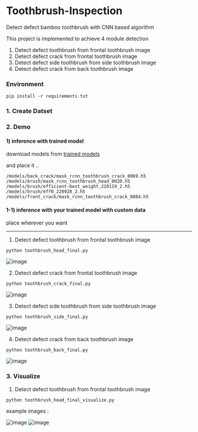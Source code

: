 # Toothbrush-Inspection
Detect defect bamboo toothbrush with CNN based algorithm


This project is implemented to achieve 4 module detection

1. Detect defect toothbrush from frontal toothbrush image
2. Detect defect crack from frontal toothbrush image
3. Detect defect side toothbrush from side toothbrush image
4. Detect defect crack from back toothbrush image


### Environment

~~~
pip install -r requirements.txt
~~~


### 1. Create Datset


### 2. Demo

#### 1) inference with trained model 
download models from [trained models](https://sookmyungackr.sharepoint.com/sites/dr_noah/Shared%20Documents/Forms/AllItems.aspx)

and place it ..

~~~
/models/back_crack/mask_rcnn_toothbrush_crack_0069.h5
/models/brush/mask_rcnn_toothbrush_head_0020.h5
/models/brush/efficient-best_weight_220119_2.h5
/models/brush/eff0_220928_2.h5
/models/front_crack/mask_rcnn_toothbrush_crack_0084.h5
~~~


#### 1-1) inference with your trained model with custom data

place wherever you want

<hr>

1. Detect defect toothbrush from frontal toothbrush image
~~~
python toothbrush_head_final.py
~~~
![image](https://user-images.githubusercontent.com/53431568/200564040-d777aad4-d7fe-4a72-8d48-2c5171ce5a09.png)

2. Detect defect crack from frontal toothbrush image
~~~
python toothbrush_crack_final.py
~~~
![image](https://user-images.githubusercontent.com/53431568/200563935-9638250a-ac1a-43e3-ae0e-a590bb5122c1.png)


3. Detect defect side toothbrush from side toothbrush image
~~~
python toothbrush_side_final.py
~~~
![image](https://user-images.githubusercontent.com/53431568/200563980-625bd442-a7d4-4164-865d-4a50251a5842.png)

4. Detect defect crack from back toothbrush image
~~~
python toothbrush_back_final.py
~~~
![image](https://user-images.githubusercontent.com/53431568/200563951-e1f0907f-b9b2-44ee-b314-14fe85e8d21b.png)




### 3. Visualize


1. Detect defect toothbrush from frontal toothbrush image
~~~
python toothbrush_head_final_visualize.py
~~~

example images : 

![image](https://user-images.githubusercontent.com/53431568/200563839-8ffed7b8-6ff6-4ebf-8981-0c0e038b26fb.png)
![image](https://user-images.githubusercontent.com/53431568/200563845-825f6600-d0f3-4e8d-a086-59138f728198.png)



